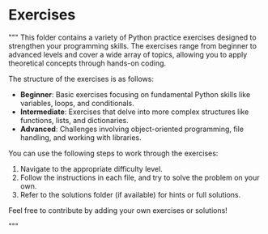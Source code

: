 # Exercises
"""
This folder contains a variety of Python practice exercises designed to strengthen your programming skills. The exercises range from beginner to advanced levels and cover a wide array of topics, allowing you to apply theoretical concepts through hands-on coding.

The structure of the exercises is as follows:

- **Beginner**: Basic exercises focusing on fundamental Python skills like variables, loops, and conditionals.
- **Intermediate**: Exercises that delve into more complex structures like functions, lists, and dictionaries.
- **Advanced**: Challenges involving object-oriented programming, file handling, and working with libraries.

You can use the following steps to work through the exercises:

1. Navigate to the appropriate difficulty level.
2. Follow the instructions in each file, and try to solve the problem on your own.
3. Refer to the solutions folder (if available) for hints or full solutions.

Feel free to contribute by adding your own exercises or solutions!

"""

